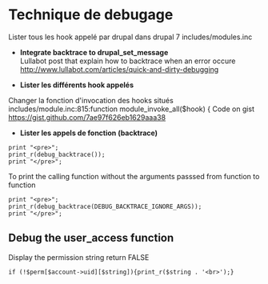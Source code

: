 # Technique de debugage

Lister tous les hook appelé par drupal 
dans drupal 7
includes/modules.inc


* **Integrate backtrace to drupal_set_message**    
Lullabot post that explain how to backtrace when an error occure
http://www.lullabot.com/articles/quick-and-dirty-debugging


* **Lister les différents hook appelés**

Changer la fonction d'invocation des hooks
situés 
includes/module.inc:815:function module_invoke_all($hook) {
Code on gist https://gist.github.com/7ae97f626eb1629aaa38

* **Lister les appels de fonction (backtrace)**
```
print "<pre>";
print_r(debug_backtrace());
print "</pre>";
```
To print the calling function without the arguments passsed from function to function 
```
print "<pre>";
print_r(debug_backtrace(DEBUG_BACKTRACE_IGNORE_ARGS));
print "</pre>";
```


## Debug the user_access function 

Display the permission string return FALSE   
```
if (!$perm[$account->uid][$string]){print_r($string . '<br>');}
```
